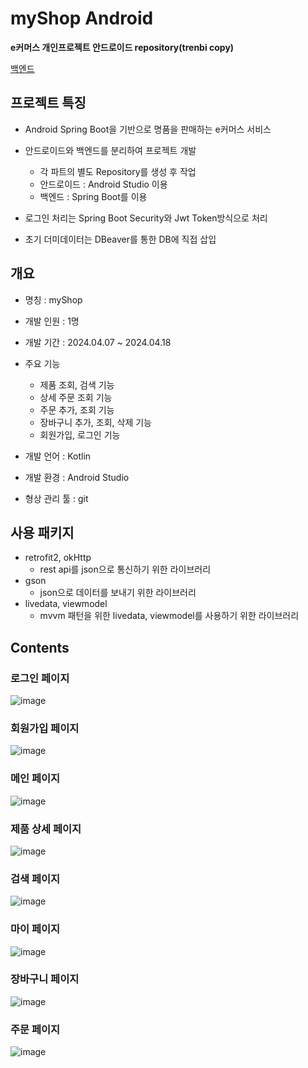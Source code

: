 # myShop Android

**e커머스 개인프로젝트 안드로이드 repository(trenbi copy)**

[백엔드](https://github.com/unso99/trenbe_back)

## 프로젝트 특징

* Android Spring Boot을 기반으로 명품을 판매하는 e커머스 서비스

* 안드로이드와 백엔드를 분리하여 프로젝트 개발
    * 각 파트의 별도 Repository를 생성 후 작업
    * 안드로이드 : Android Studio 이용
    * 백엔드 : Spring Boot를 이용
* 로그인 처리는 Spring Boot Security와 Jwt Token방식으로 처리
* 초기 더미데이터는 DBeaver를 통한 DB에 직접 삽입

## 개요

* 명칭 : myShop

* 개발 인원 : 1명

* 개발 기간 : 2024.04.07 ~ 2024.04.18

* 주요 기능
    * 제품 조회, 검색 기능
    * 상세 주문 조회 기능
    * 주문 추가, 조회 기능
    * 장바구니 추가, 조회, 삭제 기능
    * 회원가입, 로그인 기능

* 개발 언어 : Kotlin

* 개발 환경 : Android Studio

* 형상 관리 툴 : git

## 사용 패키지
 * retrofit2, okHttp
   * rest api를 json으로 통신하기 위한 라이브러리
 * gson
   * json으로 데이터를 보내기 위한 라이브러리
 * livedata, viewmodel
   * mvvm 패턴을 위한 livedata, viewmodel를 사용하기 위한 라이브러리

## Contents

### 로그인 페이지
![image](https://github.com/unso99/trenbe_copy/assets/94777814/961d6d07-8021-4060-8621-ca3575a82309)

### 회원가입 페이지
![image](https://github.com/unso99/trenbe_copy/assets/94777814/127c7316-a034-43c3-80e1-387596b69df0)

### 메인 페이지
![image](https://github.com/unso99/trenbe_copy/assets/94777814/7f669e6c-4c62-44be-b2ba-7ee82d14790b)

### 제품 상세 페이지
![image](https://github.com/unso99/trenbe_copy/assets/94777814/2db9dc25-f549-4495-9b83-a2ddc3bce9b2)

### 검색 페이지
![image](https://github.com/unso99/trenbe_copy/assets/94777814/95978422-69cf-4f72-9743-670dcdcc7343)

### 마이 페이지
![image](https://github.com/unso99/trenbe_copy/assets/94777814/8e34b62d-e88f-4dbd-b52c-908ace7664c6)

### 장바구니 페이지
![image](https://github.com/unso99/trenbe_copy/assets/94777814/5ebfbc31-b5e8-4db7-943b-ee4d273e8f2f)

### 주문 페이지
![image](https://github.com/unso99/trenbe_copy/assets/94777814/d7a5e668-7418-426e-8011-6b5c80580764)



